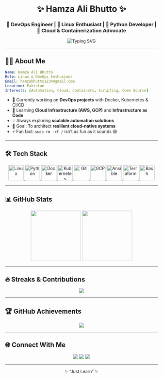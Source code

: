<!-- Hero Section -->
<h1 align="center">✨ Hamza Ali Bhutto ✨</h1>
<h3 align="center">🚀 DevOps Engineer | 🐧 Linux Enthusiast | 🐍 Python Developer | 🐳 Cloud & Containerization Advocate</h3>

<p align="center">
  <img src="https://readme-typing-svg.herokuapp.com?font=Fira+Code&size=20&pause=1000&color=4CAF50&center=true&vCenter=true&width=500&lines=Passionate+about+Automation;Lover+of+Open+Source;Always+Exploring+Cloud+Technologies;Building+Scalable+Solutions" alt="Typing SVG" />
</p>

---

## 🙋‍♂️ About Me  

```yaml
Name: Hamza Ali Bhutto
Role: Linux & DevOps Enthusiast
Email: hamzabhutto1234@gmail.com
Location: Pakistan
Interests: [Automation, Cloud, Containers, Scripting, Open Source]
```

- 🔭 Currently working on **DevOps projects** with Docker, Kubernetes & CI/CD  
- 🌱 Learning **Cloud Infrastructure (AWS, GCP)** and **Infrastructure as Code**  
- 💡 Always exploring **scalable automation solutions**  
- 🎯 Goal: To architect **resilient cloud-native systems**  
- ⚡ Fun fact: `sudo rm -rf /` isn’t as fun as it sounds 😅  

---

  

## 🛠️ Tech Stack  

<p align="center">

<!-- Linux -->
<a href="https://www.linux.org/" target="_blank">
  <img src="https://cdn.jsdelivr.net/gh/devicons/devicon/icons/linux/linux-original.svg" alt="Linux" width="50" height="50"/>
</a>

<!-- Python -->
<a href="https://www.python.org/" target="_blank">
  <img src="https://cdn.jsdelivr.net/gh/devicons/devicon/icons/python/python-original.svg" alt="Python" width="50" height="50"/>
</a>

<!-- Docker -->
<a href="https://www.docker.com/" target="_blank">
  <img src="https://cdn.jsdelivr.net/gh/devicons/devicon/icons/docker/docker-original.svg" alt="Docker" width="50" height="50"/>
</a>

<!-- Kubernetes -->
<a href="https://kubernetes.io/" target="_blank">
  <img src="https://cdn.jsdelivr.net/gh/devicons/devicon/icons/kubernetes/kubernetes-plain.svg" alt="Kubernetes" width="50" height="50"/>
</a>

<!-- Git -->
<a href="https://git-scm.com/" target="_blank">
  <img src="https://cdn.jsdelivr.net/gh/devicons/devicon/icons/git/git-original.svg" alt="Git" width="50" height="50"/>
</a>


<!-- GCP -->
<a href="https://cloud.google.com/" target="_blank">
  <img src="https://cdn.jsdelivr.net/gh/devicons/devicon/icons/googlecloud/googlecloud-original.svg" alt="GCP" width="50" height="50"/>
</a>

<!-- Ansible -->
<a href="https://www.ansible.com/" target="_blank">
  <img src="https://cdn.jsdelivr.net/gh/devicons/devicon/icons/ansible/ansible-original.svg" alt="Ansible" width="50" height="50"/>
</a>

<!-- Terraform -->
<a href="https://www.terraform.io/" target="_blank">
  <img src="https://cdn.jsdelivr.net/gh/devicons/devicon/icons/terraform/terraform-original.svg" alt="Terraform" width="50" height="50"/>
</a>

<!-- Bash -->
<a href="https://www.gnu.org/software/bash/" target="_blank">
  <img src="https://cdn.jsdelivr.net/gh/devicons/devicon/icons/bash/bash-original.svg" alt="Bash" width="50" height="50"/>
</a>

</p>


---

## 📊 GitHub Stats  

<p align="center">
  <img src="https://github-readme-stats.vercel.app/api?username=hamzabhutto&show_icons=true&theme=radical" height="165"/>
  <img src="https://github-readme-stats.vercel.app/api/top-langs/?username=hamzabhutto&layout=compact&theme=radical" height="165"/>
</p>

---

## 🔥 Streaks & Contributions  

<p align="center">
  <img src="https://streak-stats.demolab.com/?user=hamzabhutto&theme=radical&hide_border=true" />
</p>

---

## 🏆 GitHub Achievements  

<p align="center">
  <img src="https://github-profile-trophy.vercel.app/?username=hamzabhutto&theme=radical&no-frame=true&margin-w=15&margin-h=15" />
</p>

---

## 🌐 Connect With Me  

<p align="center">
  <a href="mailto:hamzabhutto1234@gmail.com"><img src="https://img.shields.io/badge/Email-D14836?style=for-the-badge&logo=gmail&logoColor=white"/></a>
  <a href="https://linkedin.com/in/hamza-ali-bhutto"><img src="https://img.shields.io/badge/LinkedIn-0077B5?style=for-the-badge&logo=linkedin&logoColor=white"/></a>
  <a href="https://github.com/hamzabhutto"><img src="https://img.shields.io/badge/GitHub-000000?style=for-the-badge&logo=github&logoColor=white"/></a>
</p>

---

<p align="center">✨ “Just Learn” ✨</p>
